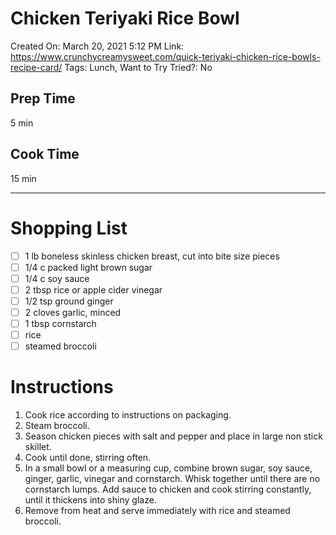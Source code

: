 # Chicken Teriyaki Rice Bowl

Created On: March 20, 2021 5:12 PM
Link: https://www.crunchycreamysweet.com/quick-teriyaki-chicken-rice-bowls-recipe-card/
Tags: Lunch, Want to Try
Tried?: No

## Prep Time

5 min

## Cook Time

15 min

---

# Shopping List

- [ ]  1 lb boneless skinless chicken breast, cut into bite size pieces
- [ ]  1/4 c packed light brown sugar
- [ ]  1/4 c soy sauce
- [ ]  2 tbsp rice or apple cider vinegar
- [ ]  1/2 tsp ground ginger
- [ ]  2 cloves garlic, minced
- [ ]  1 tbsp cornstarch
- [ ]  rice
- [ ]  steamed broccoli

# Instructions

1. Cook rice according to instructions on packaging.
2. Steam broccoli.
3. Season chicken pieces with salt and pepper and place in large non stick skillet.
4. Cook until done, stirring often.
5. In a small bowl or a measuring cup, combine brown sugar, soy sauce, ginger, garlic, vinegar and cornstarch. Whisk together until there are no cornstarch lumps. Add sauce to chicken and cook stirring constantly, until it thickens into shiny glaze.
6. Remove from heat and serve immediately with rice and steamed broccoli.